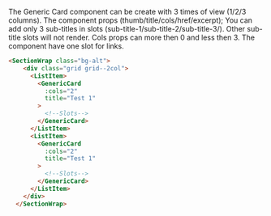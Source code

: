 The Generic Card component can be create with 3 times of view (1/2/3 columns).
The component props (thumb/title/cols/href/excerpt);
You can add only 3 sub-titles in slots (sub-title-1/sub-title-2/sub-title-3/). Other sub-title slots will not render.
Cols props can more then 0 and less then 3.
The component have one slot for links.
```html
<SectionWrap class="bg-alt">
    <div class="grid grid--2col">
      <ListItem>
        <GenericCard
          :cols="2"
          title="Test 1"
        >
          <!--Slots-->
        </GenericCard>
      </ListItem>
      <ListItem>
        <GenericCard
          :cols="2"
          title="Test 1"
        >
          <!--Slots-->
        </GenericCard>
      </ListItem>
    </div>
  </SectionWrap>

```